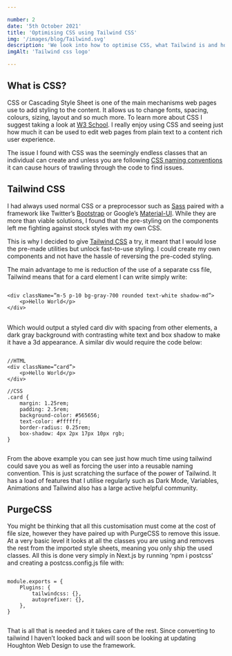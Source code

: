 ```yaml
---

number: 2
date: '5th October 2021'
title: 'Optimising CSS using Tailwind CSS'
img: '/images/blog/Tailwind.svg'
description: 'We look into how to optimise CSS, what Tailwind is and how it might help your project'
imgAlt: 'Tailwind css logo'

---
```

## **What is CSS?**


CSS or Cascading Style Sheet is one of the main mechanisms web pages use to add styling to the content.  It allows us to change fonts, spacing, colours, sizing, layout and so much more.  To learn more about CSS I suggest taking a look at <ins>[W3 School](https://www.w3schools.com/css/)</ins>.  I really enjoy using CSS and seeing just how much it can be used to edit web pages from plain text to a content rich user experience.


The issue I found with CSS was the seemingly endless classes that an individual can create and unless you are following <ins>[CSS naming conventions](https://www.freecodecamp.org/news/css-naming-conventions-that-will-save-you-hours-of-debugging-35cea737d849/)</ins> it can cause hours of trawling through the code to find issues.

## **Tailwind CSS**

I had always used normal CSS or a preprocessor such as <ins>[Sass](https://sass-lang.com/)</ins> paired with a framework like Twitter’s <ins>[Bootstrap](https://getbootstrap.com/)</ins> or Google’s <ins>[Material-UI](https://material-ui.com/)</ins>.  While they are more than viable solutions, I found that the pre-styling on the components left me fighting against stock styles with my own CSS.

This is why I decided to give <ins>[Tailwind CSS](https://tailwindcss.com/)</ins> a try, it meant that I would lose the pre-made utilities but unlock fast-to-use styling.  I could create my own components and not have the hassle of reversing the pre-coded styling.

The main advantage to me is reduction of the use of a separate css file, Tailwind means that for a card element I can write simply write:

<pre className="code">
<code>
&lt<span className="element">div</span> <span className="vs-class">className</span>=<span className="string">”m-5 p-10 bg-gray-700 rounded text-white shadow-md”</span>&gt
    &lt<span className="element">p</span>&gtHello World&lt/<span className="element">p</span>&gt
&lt/<span className="element">div</span>&gt
</code>
</pre>

Which would output a styled card div with spacing from other elements, a dark gray background with contrasting white text and box shadow to make it have a 3d appearance. A similar div would require the code below:
<pre className="code"><code>
<span className="comment">//HTML</span>
&lt<span className="element">div</span> <span className="vs-class">className</span>=<span className="string">”card”</span>&gt
    &lt<span className="element">p</span>&gtHello World&lt/<span className="element">p</span>&gt
&lt/<span className="element">div</span>&gt

<span className="comment">//CSS</span>
<span className="vs-class-gold">.card</span> {
    <span className="vs-class">margin:</span> <span className="number-vs">1.25rem;</span>
    <span className="vs-class">padding:</span> <span className="number-vs">2.5rem;</span>
    <span className="vs-class">background-color:</span> <span className="string">#565656;</span>
    <span className="vs-class">text-color:</span> <span className="string">#ffffff;</span>
    <span className="vs-class">border-radius:</span> <span className="number-vs">0.25rem;</span>
    <span className="vs-class">box-shadow:</span> <span className="number-vs">4px 2px 17px 10px rgb;</span>
}

</code></pre>
From the above example you can see just how much time using tailwind could save you as well as forcing the user into a reusable naming convention.
This is just scratching the surface of the power of Tailwind. It has a load of features that I utilise regularly such as Dark Mode, Variables, Animations and Tailwind also has a large active helpful community.  

## **PurgeCSS**

You might be thinking that all this customisation must come at the cost of file size, however they have paired up with PurgeCSS to remove this issue.  At a very basic level it looks at all the classes you are using and removes the rest from the imported style sheets, meaning you only ship the used classes.  All this is done very simply in Next.js by running ‘npm i postcss’ and creating a postcss.config.js file with:
<pre className="code"><code>
<span className="comment">module</span>.<span className="comment">exports</span> = {
    <span className="vs-class">Plugins:</span> {
        <span className="vs-class">tailwindcss:</span> {},
        <span className="vs-class">autoprefixer:</span> {},
    },
}

</code></pre>
That is all that is needed and it takes care of the rest.  Since converting to tailwind I haven’t looked back and will soon be looking at updating Houghton Web Design to use the framework.


